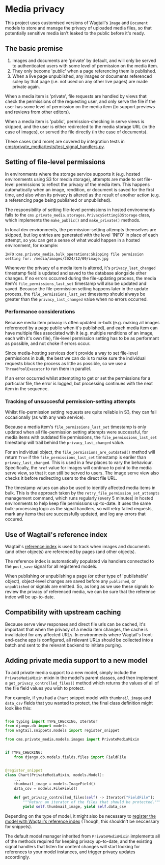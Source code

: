 # Media privacy

This project uses customised versions of Wagtail's `Image` and `Document` models to store and manage the
privacy of uploaded media files, so that potentially sensitive media isn't leaked to the public before it's ready.

## The basic premise

1. Images and documents are 'private' by default, and will only be served to authenticated users with some level of permission on the media item.
2. They only become 'public' when a page referencing them is published.
3. When a live page unpublished, any images or documents referenced soley by that page (i.e. not used on any other live pages) are made private again.

When a media item is 'private', file requests are handled by views that check the permissions of the requesting user, and only serve the file if the user has some level of permission on the media item (to support previews and reviews from other editors).

When a media item is 'public', permission-checking in serve views is skipped, and the user is either redirected to the media storage URL (in the case of images), or served the file directly (in the case of documents).

These cases (and more) are covered by integration tests in [cms/private_media/tests/test_signal_handlers.py](https://github.com/ONSdigital/dis-wagtail/tree/main/cms/private_media/tests/test_signal_handlers.py).

## Setting of file-level permissions

In environments where the storage service supports it (e.g. hosted environments using S3 for media storage), attempts are made to set file-level permissions to reflect the privacy of the media item. This happens automatically when an image, rendition, or document is saved for the first time, and also when its privacy is altered as the result of another action (e.g. a referencing page being published or unpublished).

The responsibility of setting file-level permissions in hosted environments falls to the `cms.private_media.storages.PrivacySettingS3Storage` class, which implements the `make_public()` and `make_private()` methods.

In local dev environments, the permission-setting attempts themselves are skipped, but log entries are generated with the level 'INFO' in place of each attempt, so  you can get a sense of what would happen in a hosted environment, for example:

```
INFO:cms.private_media.bulk_operations:Skipping file permission setting for: /media/images/2024/12/09/image.jpg
```

Whenever the privacy of a media item is altered, it's `privacy_last_changed` timestamp field is updated and saved to the database alongside other changes.
If no errors occurred during the file-updating process, the media item's `file_permissions_last_set` timestamp will also be updated and saved. Because the file-permission setting happens later in the update process, the `file_permissions_last_set` timestamp should always be greater than the `privacy_last_changed` value when no errors occurred.

### Performance considerations

Because media item privacy is often updated in-bulk (e.g. making all images referenced by a page public when it's published), and each media item can have multiple files associated with it (e.g. multiple renditions of an image, each with it's own file), file-level permission setting has to be as performant as possible, and not choke if errors occur.

Since media-hosting services don't provide a way to set file-level permissions in bulk, the best we can do is to make sure the individual requests block the process as little as possible, so we use a `ThreadPoolExecutor` to run them in parallel.

If an error occurred whilst attempting to get or set the permissions for a particular file, the error is logged, but processing continues with the next item in the sequence.

### Tracking of unsuccesful permission-setting attempts

Whilst file-permission setting requests are quite reliable in S3, they can fail occasionally (as with any web service).

Because a media item's `file_permissions_last_set` timestamp is only updated when all file-permission setting attempts were successful, for media items with outdated file permissions, the `file_permissions_last_set` timestamp will trail behind the `privacy_last_changed` value.

For an individual object, the `file_permissions_are_outdated()` method will return `True` if the `file_permissions_last_set` timestamp is eariler than `privacy_last_changed`. This is used in a few places to vary the behaviour. Specifically, the `href` value for images will continue to point to the media serve view, so that it can still be served to users. The image serve view also checks it before redirecting users to the direct file URL.

The timestamp values can also be used to identify affected media items in bulk. This is the approach taken by the `retry_file_permission_set_attempts` management command, which runs regularly (every 5 minutes) in hosted environments to help keep file permissions up-to-date. It uses the same bulk-processing logic as the signal handlers, so will retry failed requests, mark any items that are successfully updated, and log any errors that occured.

## Use of Wagtail's reference index

Wagtail's [reference index](https://docs.wagtail.org/en/stable/advanced_topics/reference_index.html) is used to track when images and documents (and other objects) are referenced by pages (and other objects).

The reference index is automatically populated via handlers connected to the `post_save` signal for all registered models.

When publishing or unpublishing a page (or other type of 'publishable' object), object-level changes are saved before any `published`, or `unpublished` or signals are emitted. So, as long as we use these signals to review the privacy
of referenced media, we can be sure that the reference index will be up-to-date.

## Compatibility with upstream caching

Because serve view responses and direct file urls can be cached, it's important that when the privacy of a media item changes, the cache
is invalidated for any affected URLs. In environments where Wagtail's front-end-cache app is configured, all relevant URLs should be collected into a batch and sent to the relevant backend to initiate purging.

## Adding private media support to a new model

To add private media support to a new model, simply include the `PrivateMediaMixin` mixin in the model's parent classes, and then implement a `get_privacy_controlled_files()` method which returns the values of all of the file field values you wish to protect.

For example, if you had a `Chart` snippet model with `thumbnail_image` and `data_csv` fields that you wanted to protect, the final class definition might look like this:

```python

from typing import TYPE_CHECKING, Iterator
from django.db import models
from wagtail.snippets.models import register_snippet

from cms.private_media.models.images import PrivateMediaMixin


if TYPE_CHECKING:
    from django.db.models.fields.files import FieldFile


@register_snippet
class Chart(PrivateMediaMixin, models.Model):
    ...
    thumbnail_image = models.ImageField()
    data_csv = models.FileField()

    def get_privacy_controlled_files(self) -> Iterator["FieldFile"]:
        """Return an iterator of the files that should be protected."""
        yield self.thumbnail_image, yield self.data_csv
```

Depending on the type of model, it might also be necessary to [register the model with Wagtail's reference index](https://docs.wagtail.org/en/v6.3.1/advanced_topics/reference_index.html) (Though, this shouldn't be neccessary for snippets).

The default model manager inherited from `PrivateMediaMixin` implements all of the methods required for keeping privacy up-to-date, and the existing signal handlers that listen for content changes will start looking for references to your model instances, and trigger privacy updates accordingly.
